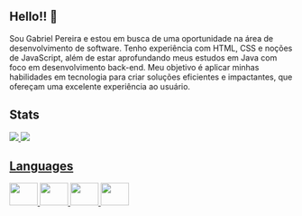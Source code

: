 ## Hello!! 👋
Sou Gabriel Pereira e estou em busca de uma oportunidade na área de desenvolvimento de software. Tenho experiência com HTML, CSS e noções de JavaScript, além de estar aprofundando meus estudos em Java com foco em desenvolvimento back-end. Meu objetivo é aplicar minhas habilidades em tecnologia para criar soluções eficientes e impactantes, que ofereçam uma excelente experiência ao usuário.


## Stats 

<div>
  <a href="https://github.com/GabrielPereira007">
  <img src="https://github-readme-stats.vercel.app/api?username=GabrielPereira007&show_icons=true&theme=dracula">
  <img src="https://github-readme-stats.vercel.app/api/top-langs/?username=GabrielPereira007&theme=dracula">
</div>

## Languages 
<div style="display: inline_block">
  <img height ="40" width = "50" src="https://cdn.jsdelivr.net/gh/devicons/devicon@latest/icons/css3/css3-original.svg" />
  <img height ="40" width = "50" src="https://cdn.jsdelivr.net/gh/devicons/devicon@latest/icons/html5/html5-original.svg" />
  <img height ="40" width = "50" src="https://cdn.jsdelivr.net/gh/devicons/devicon@latest/icons/git/git-original.svg" />
  <img height ="40" width = "50" src="https://cdn.jsdelivr.net/gh/devicons/devicon@latest/icons/java/java-original-wordmark.svg" />
</div>
